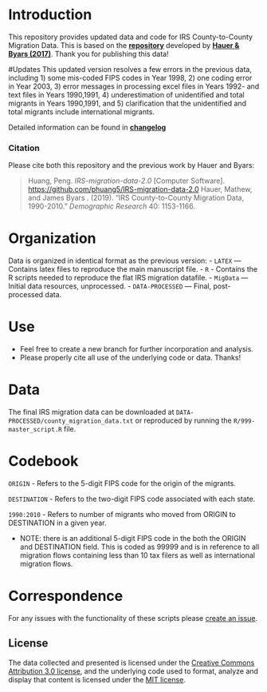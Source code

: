 # Introduction

This repository provides updated data and code for IRS County-to-County Migration Data. This is based on the [**repository**](https://github.com/mathewhauer/IRS-migration-data) developed by [**Hauer & Byars (2017)**](https://doi.org/10.4054/DemRes.2019.40.40). Thank you for publishing this data!

#Updates This updated version resolves a few errors in the previous data, including 1) some mis-coded FIPS codes in Year 1998, 2) one coding error in Year 2003, 3) error messages in processing excel files in Years 1992- and text files in Years 1990,1991, 4) underestimation of unidentified and total migrants in Years 1990,1991, and 5) clarification that the unidentified and total migrants include international migrants.

Detailed information can be found in [**changelog**](https://github.com/phuang5/IRS-migration-data-2.0/changelog.pdf)

### Citation

Please cite both this repository and the previous work by Hauer and Byars: 
>Huang, Peng. *IRS-migration-data-2.0* [Computer Software]. <https://github.com/phuang5/IRS-migration-data-2.0> 
> Hauer, Mathew, and James Byars . (2019). “IRS County-to-County Migration Data, 1990-2010.” *Demographic Research* 40: 1153-1166.

# Organization

Data is organized in identical format as the previous version: - `LATEX` — Contains latex files to reproduce the main manuscript file. - `R` - Contains the R scripts needed to reproduce the flat IRS migration datafile. - `MigData` — Initial data resources, unprocessed. - `DATA-PROCESSED` — Final, post-processed data.

# Use

-   Feel free to create a new branch for further incorporation and analysis.
-   Please properly cite all use of the underlying code or data. Thanks!

# Data

The final IRS migration data can be downloaded at `DATA-PROCESSED/county_migration_data.txt` or reproduced by running the `R/999-master_script.R` file.

# Codebook

`ORIGIN` - Refers to the 5-digit FIPS code for the origin of the migrants.

`DESTINATION` - Refers to the two-digit FIPS code associated with each state.

`1990:2010` - Refers to number of migrants who moved from ORIGIN to DESTINATION in a given year.

-   NOTE: there is an additional 5-digit FIPS code in the both the ORIGIN and DESTINATION field. This is coded as 99999 and is in reference to all migration flows containing less than 10 tax filers as well as international migration flows.

# Correspondence

For any issues with the functionality of these scripts please [create an issue](https://github.com/phuang5/IRS-migration-data-2.0/issues).

## License

The data collected and presented is licensed under the [Creative Commons Attribution 3.0 license](http://creativecommons.org/licenses/by/3.0/us/deed.en_US), and the underlying code used to format, analyze and display that content is licensed under the [MIT license](http://opensource.org/licenses/mit-license.php).
